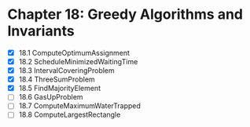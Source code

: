 # Chapter 18: Greedy Algorithms and Invariants

- [X] 18.1 ComputeOptimumAssignment
- [X] 18.2 ScheduleMinimizedWaitingTime
- [X] 18.3 IntervalCoveringProblem
- [X] 18.4 ThreeSumProblem
- [X] 18.5 FindMajorityElement
- [ ] 18.6 GasUpProblem
- [ ] 18.7 ComputeMaximumWaterTrapped
- [ ] 18.8 ComputeLargestRectangle
